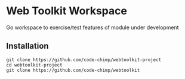 # Web Toolkit Workspace

Go workspace to exercise/test features of module under development

## Installation

```
git clone https://github.com/code-chimp/webtoolkit-project
cd webtoolkit-project
git clone https://github.com/code-chimp/webtoolkit
```
